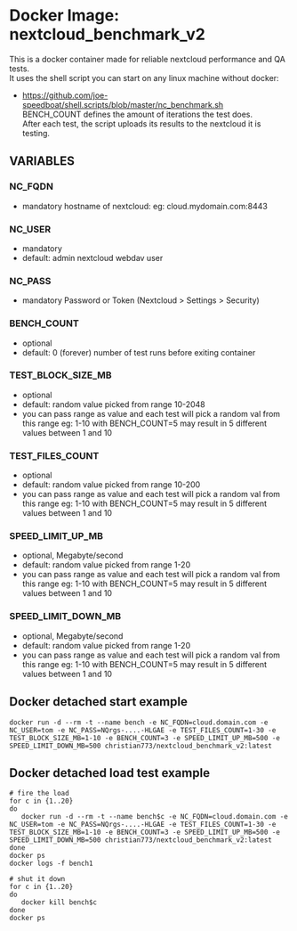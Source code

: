 # Docker Image: nextcloud_benchmark_v2
This is a docker container made for reliable nextcloud performance and QA tests.   
It uses the shell script you can start on any linux machine without docker:   
* https://github.com/joe-speedboat/shell.scripts/blob/master/nc_benchmark.sh   
BENCH_COUNT defines the amount of iterations the test does.    
After each test, the script uploads its results to the nextcloud it is testing.   

## VARIABLES
### NC_FQDN
* mandatory
hostname of nextcloud: eg: cloud.mydomain.com:8443
### NC_USER
* mandatory
* default: admin
nextcloud webdav user
### NC_PASS
* mandatory
Password or Token (Nextcloud > Settings > Security)

### BENCH_COUNT
* optional
* default: 0 (forever)
number of test runs before exiting container

### TEST_BLOCK_SIZE_MB
* optional
* default: random value picked from range 10-2048
* you can pass range as value and each test will pick a random val from this range
eg: 1-10 with BENCH_COUNT=5 may result in 5 different values between 1 and 10

### TEST_FILES_COUNT
* optional
* default: random value picked from range 10-200
* you can pass range as value and each test will pick a random val from this range
eg: 1-10 with BENCH_COUNT=5 may result in 5 different values between 1 and 10

### SPEED_LIMIT_UP_MB
* optional, Megabyte/second
* default: random value picked from range 1-20
* you can pass range as value and each test will pick a random val from this range
eg: 1-10 with BENCH_COUNT=5 may result in 5 different values between 1 and 10

### SPEED_LIMIT_DOWN_MB
* optional, Megabyte/second
* default: random value picked from range 1-20
* you can pass range as value and each test will pick a random val from this range
eg: 1-10 with BENCH_COUNT=5 may result in 5 different values between 1 and 10


## Docker detached start example
```
docker run -d --rm -t --name bench -e NC_FQDN=cloud.domain.com -e NC_USER=tom -e NC_PASS=NQrgs-....-HLGAE -e TEST_FILES_COUNT=1-30 -e TEST_BLOCK_SIZE_MB=1-10 -e BENCH_COUNT=3 -e SPEED_LIMIT_UP_MB=500 -e SPEED_LIMIT_DOWN_MB=500 christian773/nextcloud_benchmark_v2:latest
```

## Docker detached load test example
```
# fire the load
for c in {1..20}
do
   docker run -d --rm -t --name bench$c -e NC_FQDN=cloud.domain.com -e NC_USER=tom -e NC_PASS=NQrgs-....-HLGAE -e TEST_FILES_COUNT=1-30 -e TEST_BLOCK_SIZE_MB=1-10 -e BENCH_COUNT=3 -e SPEED_LIMIT_UP_MB=500 -e SPEED_LIMIT_DOWN_MB=500 christian773/nextcloud_benchmark_v2:latest
done
docker ps
docker logs -f bench1

# shut it down
for c in {1..20}
do
   docker kill bench$c
done
docker ps
```


